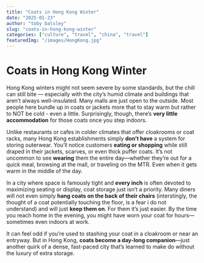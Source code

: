 ```yaml
---
title: "Coats in Hong Kong Winter"
date: "2025-01-23"
author: "toby balsley" 
slug: "coats-in-hong-kong-winter"
categories: ["culture", "travel", "china", "travel"]
featuredImg: "/images/HongKong.jpg"
---
```


# Coats in Hong Kong Winter

Hong Kong winters might not seem severe by some standards, but the chill can still bite — especially with the city’s humid climate and buildings that aren’t always well-insulated. Many malls are just open to the outside.  Most people here bundle up in coats or jackets more that to stay warm but rather to NOT be cold - even a little.  Surprisingly, though, there’s **very little accommodation** for those coats once you step indoors.

Unlike restaurants or cafes in colder climates that offer cloakrooms or coat racks, many Hong Kong establishments simply **don’t have** a system for storing outerwear. You’ll notice customers **eating or shopping** while still draped in their jackets, scarves, or even thick puffer coats. It’s not uncommon to see **wearing** them the entire day—whether they’re out for a quick meal, browsing at the mall, or traveling on the MTR. Even when it gets warm in the middle of the day.

In a city where space is famously tight and **every inch** is often devoted to maximizing seating or display, coat storage just isn’t a priority. Many diners will not even simply **hang coats on the back of their chairs** (interstingly, the thought of a coat potentially touching the floor,  is a fear i do not understand) and will just  **keep them on**.  For them it’s just easier. By the time you reach home in the evening, you might have worn your coat for hours—sometimes even indoors at work.

It can feel odd if you’re used to stashing your coat in a cloakroom or near an entryway. But in Hong Kong, **coats become a day-long companion**—just another quirk of a dense, fast-paced city that’s learned to make do without the luxury of extra storage.